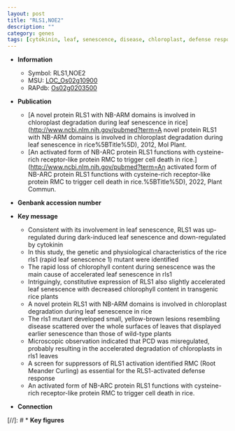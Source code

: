 ```yaml
---
layout: post
title: "RLS1,NOE2"
description: ""
category: genes
tags: [cytokinin, leaf, senescence, disease, chloroplast, defense response, defense, cell death]
---
```


* **Information**  
    + Symbol: RLS1,NOE2  
    + MSU: [LOC_Os02g10900](http://rice.uga.edu/cgi-bin/ORF_infopage.cgi?orf=LOC_Os02g10900)  
    + RAPdb: [Os02g0203500](http://rapdb.dna.affrc.go.jp/viewer/gbrowse_details/irgsp1?name=Os02g0203500)  

* **Publication**  
    + [A novel protein RLS1 with NB-ARM domains is involved in chloroplast degradation during leaf senescence in rice](http://www.ncbi.nlm.nih.gov/pubmed?term=A novel protein RLS1 with NB-ARM domains is involved in chloroplast degradation during leaf senescence in rice%5BTitle%5D), 2012, Mol Plant.
    + [An activated form of NB-ARC protein RLS1 functions with cysteine-rich receptor-like protein RMC to trigger cell death in rice.](http://www.ncbi.nlm.nih.gov/pubmed?term=An activated form of NB-ARC protein RLS1 functions with cysteine-rich receptor-like protein RMC to trigger cell death in rice.%5BTitle%5D), 2022, Plant Commun.

* **Genbank accession number**  

* **Key message**  
    + Consistent with its involvement in leaf senescence, RLS1 was up-regulated during dark-induced leaf senescence and down-regulated by cytokinin
    + In this study, the genetic and physiological characteristics of the rice rls1 (rapid leaf senescence 1) mutant were identified
    + The rapid loss of chlorophyll content during senescence was the main cause of accelerated leaf senescence in rls1
    + Intriguingly, constitutive expression of RLS1 also slightly accelerated leaf senescence with decreased chlorophyll content in transgenic rice plants
    + A novel protein RLS1 with NB-ARM domains is involved in chloroplast degradation during leaf senescence in rice
    + The rls1 mutant developed small, yellow-brown lesions resembling disease scattered over the whole surfaces of leaves that displayed earlier senescence than those of wild-type plants
    + Microscopic observation indicated that PCD was misregulated, probably resulting in the accelerated degradation of chloroplasts in rls1 leaves
    + A screen for suppressors of RLS1 activation identified RMC (Root Meander Curling) as essential for the RLS1-activated defense response
    + An activated form of NB-ARC protein RLS1 functions with cysteine-rich receptor-like protein RMC to trigger cell death in rice.

* **Connection**  

[//]: # * **Key figures**  


